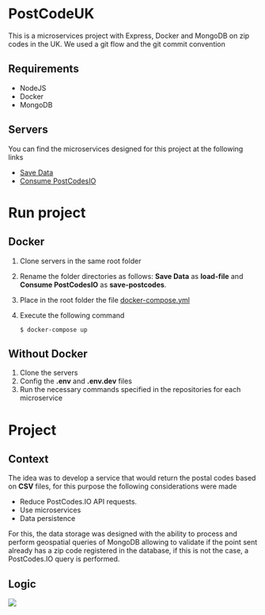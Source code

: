 # PostCodeUK
This is a microservices project with Express, Docker and MongoDB on zip codes in the UK. We used a git flow and the git commit convention
## Requirements
 - NodeJS
 - Docker
 - MongoDB
## Servers
You can find the microservices designed for this project at the following links
- [Save Data](https://github.com/oneCiser/PostCodeUK-MS-save-data)
- [Consume PostCodesIO](https://github.com/oneCiser/PostCodeUK-MS-Consume-PostCodesIO)

# Run project

## Docker
1.  Clone servers in the same root folder
2.  Rename the folder directories as follows: **Save Data** as **load-file** and **Consume PostCodesIO** as **save-postcodes**.
3.  Place in the root folder the file [docker-compose.yml](https://github.com/oneCiser/PostCodeUK/blob/main/docker-compose.yml)
4.  Execute the following command

        $ docker-compose up

## Without Docker
1. Clone the servers
2. Config the **.env** and **.env.dev** files
3. Run the necessary commands specified in the repositories for each microservice

# Project

## Context
The idea was to develop a service that would return the postal codes based on **CSV** files, for this purpose the following considerations were made

- Reduce PostCodes.IO API requests.
- Use microservices
- Data persistence

For this, the data storage was designed with the ability to process and perform geospatial queries of MongoDB allowing to validate if the point sent already has a zip code registered in the database, if this is not the case, a PostCodes.IO query is performed.

## Logic
[![](https://mermaid.ink/img/pako:eNqVks9OwzAMxl_FypX1BXLYgRYhDgikCk69WI0ZFakTEgcJbXt30j-rJjoNkVNr_-zvs5O9ap0hpVWkz0TcUtXhLmDfMOTjMUjXdh5Z4CVSWEdr_CKoUHCdKh3H1BM8uyhlFokPT2vo0fHOVbdTYpAottubpamG5K1DA2X9OiHWOZ87dixxCizsUDh303BPAkwYKAr4rD8MOfEzkuniTCaQpMB6YeFwAE7WTjVoZZwCLYxJdgJRXCBzwcOFsa_5uYD_yxvxbOLaOsboUo9s8k9e4d8b-aVx3r0Ybmvtbr6W01Eb1VPosTP5je2HXKPknXpqlM6fBsNHoxo-Zi55g0J3psubVfoNbaSNwiSu_uZWaQmJTtD8SGfq-AOroOt6)](https://mermaid.live/edit/#pako:eNqVks9OwzAMxl_FypX1BXLYgRYhDgikCk69WI0ZFakTEgcJbXt30j-rJjoNkVNr_-zvs5O9ap0hpVWkz0TcUtXhLmDfMOTjMUjXdh5Z4CVSWEdr_CKoUHCdKh3H1BM8uyhlFokPT2vo0fHOVbdTYpAottubpamG5K1DA2X9OiHWOZ87dixxCizsUDh303BPAkwYKAr4rD8MOfEzkuniTCaQpMB6YeFwAE7WTjVoZZwCLYxJdgJRXCBzwcOFsa_5uYD_yxvxbOLaOsboUo9s8k9e4d8b-aVx3r0Ybmvtbr6W01Eb1VPosTP5je2HXKPknXpqlM6fBsNHoxo-Zi55g0J3psubVfoNbaSNwiSu_uZWaQmJTtD8SGfq-AOroOt6)



